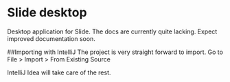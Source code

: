 # Slide desktop
Desktop application for Slide.
The docs are currently quite lacking. Expect improved documentation soon.

##Importing with IntelliJ
The project is very straight forward to import.
Go to File > Import > From Existing Source

IntelliJ Idea will take care of the rest.
